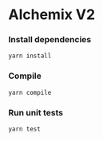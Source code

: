 # Alchemix V2

### Install dependencies
`yarn install`

### Compile
`yarn compile`

### Run unit tests
`yarn test`
